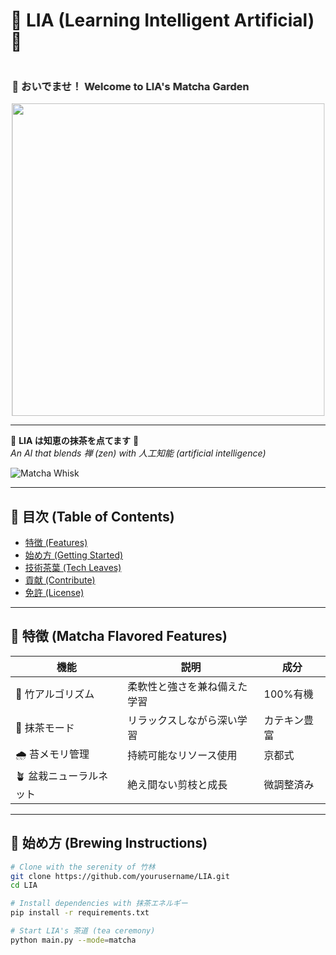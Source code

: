 # 🍵 LIA (Learning Intelligent Artificial) 🍃

<div align="center">
  <marquee behavior="alternate" direction="right" scrollamount="8">
    <h3>🎋 おいでませ！ Welcome to LIA's Matcha Garden</h3>
    <img src="https://64.media.tumblr.com/3edaee74a8721dd781871b4888a6294c/tumblr_p5lsunHzaL1uhx88zo1_500.gif" width="500">
  </marquee>
</div>

---

🌿 **LIA は知恵の抹茶を点てます** 🌿  
*An AI that blends 禅 (zen) with 人工知能 (artificial intelligence)*

![Matcha Whisk](https://media.giphy.com/media/Lp5wuqZO3FgdyuCacV/giphy.gif)

---

## 🎍 目次 (Table of Contents)
- [特徴 (Features)](#-特徴-matcha-flavored-features)
- [始め方 (Getting Started)](#-始め方-brewing-instructions)
- [技術茶葉 (Tech Leaves)](#-技術茶葉-tech-leaves)
- [貢献 (Contribute)](#-貢献-tea-ceremony-contributions)
- [免許 (License)](#-免許-license)

---

## 🍃 特徴 (Matcha Flavored Features)
| **機能** | **説明** | **成分** |
|----------|----------|----------|
| 🎍 竹アルゴリズム | 柔軟性と強さを兼ね備えた学習 | 100%有機 |
| 🍵 抹茶モード | リラックスしながら深い学習 | カテキン豊富 |
| 🌧️ 苔メモリ管理 | 持続可能なリソース使用 | 京都式 |
| 🪴 盆栽ニューラルネット | 絶え間ない剪枝と成長 | 微調整済み |

---

## 🚩 始め方 (Brewing Instructions)

```bash
# Clone with the serenity of 竹林
git clone https://github.com/yourusername/LIA.git
cd LIA

# Install dependencies with 抹茶エネルギー
pip install -r requirements.txt

# Start LIA's 茶道 (tea ceremony)
python main.py --mode=matcha
